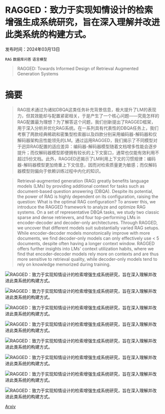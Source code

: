 # RAGGED：致力于实现知情设计的检索增强生成系统研究，旨在深入理解并改进此类系统的构建方式。

发布时间：2024年03月13日

`RAG` `数据库问答` `语言模型`

> RAGGED: Towards Informed Design of Retrieval Augmented Generation Systems

# 摘要

> RAG技术通过为诸如DBQA这类任务补充背景信息，极大提升了LM的表现力，但其效能却与配置紧密相关，于是产生了一个核心问题——究竟怎样的RAG配置最为理想？为了解答这个问题，我们创新提出了RAGGED框架，用于深入分析并优化RAG系统。在一系列具有代表性的DBQA任务上，我们考察了两款经典稀疏和密集型检索器以及四款分别采用编码器-解码器和仅解码器架构且性能领先的LM。通过运用RAGGED，我们揭示了不同模型对于迥异RAG配置的适应差异：编码器-解码器模型随着文档增多性能会逐步提升；而仅解码器模型即便拥有较长的上下文窗口，通常也仅能有效利用不超过5份文档。此外，RAGGED还揭示了LM利用上下文的习惯规律：编码器-解码器模型更加倚重上下文信息，因而对检索质量更为敏感；而仅解码器模型则偏向于依赖训练过程中内化的知识。

> Retrieval-augmented generation (RAG) greatly benefits language models (LMs) by providing additional context for tasks such as document-based question answering (DBQA). Despite its potential, the power of RAG is highly dependent on its configuration, raising the question: What is the optimal RAG configuration? To answer this, we introduce the RAGGED framework to analyze and optimize RAG systems. On a set of representative DBQA tasks, we study two classic sparse and dense retrievers, and four top-performing LMs in encoder-decoder and decoder-only architectures. Through RAGGED, we uncover that different models suit substantially varied RAG setups. While encoder-decoder models monotonically improve with more documents, we find decoder-only models can only effectively use < 5 documents, despite often having a longer context window. RAGGED offers further insights into LMs' context utilization habits, where we find that encoder-decoder models rely more on contexts and are thus more sensitive to retrieval quality, while decoder-only models tend to rely on knowledge memorized during training.

![RAGGED：致力于实现知情设计的检索增强生成系统研究，旨在深入理解并改进此类系统的构建方式。](../../../paper_images/2403.09040/x1.png)

![RAGGED：致力于实现知情设计的检索增强生成系统研究，旨在深入理解并改进此类系统的构建方式。](../../../paper_images/2403.09040/x2.png)

![RAGGED：致力于实现知情设计的检索增强生成系统研究，旨在深入理解并改进此类系统的构建方式。](../../../paper_images/2403.09040/x3.png)

![RAGGED：致力于实现知情设计的检索增强生成系统研究，旨在深入理解并改进此类系统的构建方式。](../../../paper_images/2403.09040/x4.png)

![RAGGED：致力于实现知情设计的检索增强生成系统研究，旨在深入理解并改进此类系统的构建方式。](../../../paper_images/2403.09040/x5.png)

![RAGGED：致力于实现知情设计的检索增强生成系统研究，旨在深入理解并改进此类系统的构建方式。](../../../paper_images/2403.09040/x6.png)

![RAGGED：致力于实现知情设计的检索增强生成系统研究，旨在深入理解并改进此类系统的构建方式。](../../../paper_images/2403.09040/x7.png)

![RAGGED：致力于实现知情设计的检索增强生成系统研究，旨在深入理解并改进此类系统的构建方式。](../../../paper_images/2403.09040/x8.png)

[Arxiv](https://arxiv.org/abs/2403.09040)